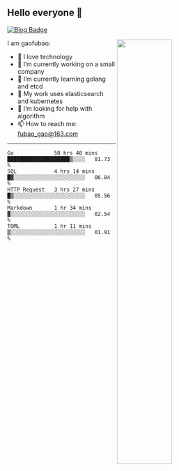 ## Hello everyone 👋

[![Blog Badge](https://img.shields.io/badge/blog-60k+%20pageview-brightgreen)](https://www.jianshu.com/u/d777ec56a358)

<img align="right" width="50%" src="https://github-readme-stats.vercel.app/api?username=gaofubao&theme=onedark">

I am gaofubao:

- 🔭 I love technology
- 🌱 I’m currently working on a small company
- 👯 I’m currently learning golang and etcd
- 💬 My work uses elasticsearch and kubernetes
- 🤔 I’m looking for help with algorithm
- 📫 How to reach me: fubao_gao@163.com

---


<!--START_SECTION:waka-->
```text
Go             50 hrs 40 mins  ████████████████████▒░░░░   81.73 % 
SQL            4 hrs 14 mins   █▓░░░░░░░░░░░░░░░░░░░░░░░   06.84 % 
HTTP Request   3 hrs 27 mins   █▒░░░░░░░░░░░░░░░░░░░░░░░   05.56 % 
Markdown       1 hr 34 mins    ▓░░░░░░░░░░░░░░░░░░░░░░░░   02.54 % 
TOML           1 hr 11 mins    ▒░░░░░░░░░░░░░░░░░░░░░░░░   01.91 % 
```
<!--END_SECTION:waka-->
